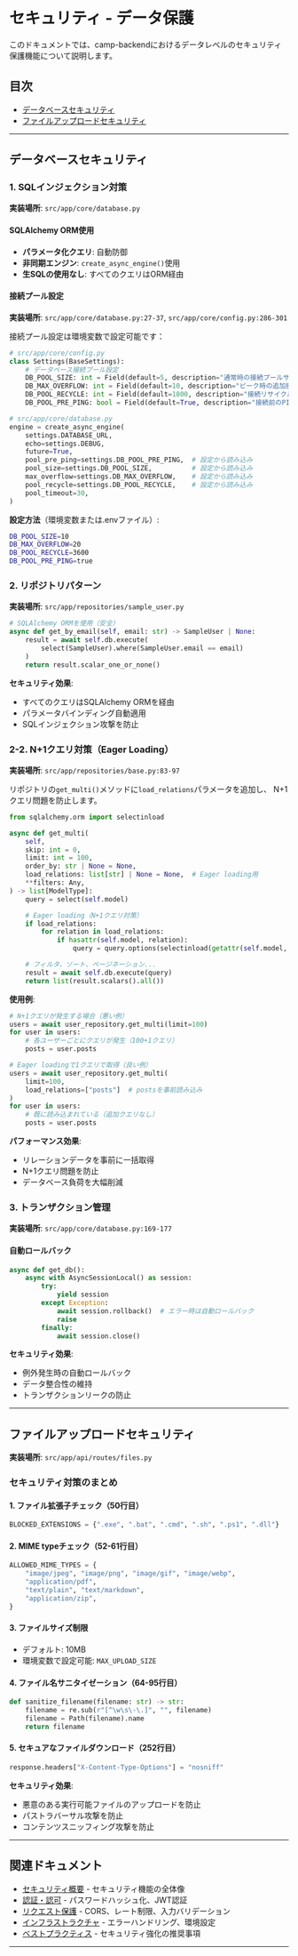 # セキュリティ - データ保護

このドキュメントでは、camp-backendにおけるデータレベルのセキュリティ保護機能について説明します。

## 目次

- [データベースセキュリティ](#データベースセキュリティ)
- [ファイルアップロードセキュリティ](#ファイルアップロードセキュリティ)

---

## データベースセキュリティ

### 1. SQLインジェクション対策

**実装場所**: `src/app/core/database.py`

#### SQLAlchemy ORM使用

- **パラメータ化クエリ**: 自動防御
- **非同期エンジン**: `create_async_engine()`使用
- **生SQLの使用なし**: すべてのクエリはORM経由

#### 接続プール設定

**実装場所**: `src/app/core/database.py:27-37`, `src/app/core/config.py:286-301`

接続プール設定は環境変数で設定可能です：

```python
# src/app/core/config.py
class Settings(BaseSettings):
    # データベース接続プール設定
    DB_POOL_SIZE: int = Field(default=5, description="通常時の接続プールサイズ")
    DB_MAX_OVERFLOW: int = Field(default=10, description="ピーク時の追加接続数")
    DB_POOL_RECYCLE: int = Field(default=1800, description="接続リサイクル時間（秒）")
    DB_POOL_PRE_PING: bool = Field(default=True, description="接続前のPINGチェック")
```

```python
# src/app/core/database.py
engine = create_async_engine(
    settings.DATABASE_URL,
    echo=settings.DEBUG,
    future=True,
    pool_pre_ping=settings.DB_POOL_PRE_PING,  # 設定から読み込み
    pool_size=settings.DB_POOL_SIZE,          # 設定から読み込み
    max_overflow=settings.DB_MAX_OVERFLOW,    # 設定から読み込み
    pool_recycle=settings.DB_POOL_RECYCLE,    # 設定から読み込み
    pool_timeout=30,
)
```

**設定方法**（環境変数または.envファイル）:

```bash
DB_POOL_SIZE=10
DB_MAX_OVERFLOW=20
DB_POOL_RECYCLE=3600
DB_POOL_PRE_PING=true
```

### 2. リポジトリパターン

**実装場所**: `src/app/repositories/sample_user.py`

```python
# SQLAlchemy ORMを使用（安全）
async def get_by_email(self, email: str) -> SampleUser | None:
    result = await self.db.execute(
        select(SampleUser).where(SampleUser.email == email)
    )
    return result.scalar_one_or_none()
```

**セキュリティ効果**:

- すべてのクエリはSQLAlchemy ORMを経由
- パラメータバインディング自動適用
- SQLインジェクション攻撃を防止

### 2-2. N+1クエリ対策（Eager Loading）

**実装場所**: `src/app/repositories/base.py:83-97`

リポジトリの`get_multi()`メソッドに`load_relations`パラメータを追加し、
N+1クエリ問題を防止します。

```python
from sqlalchemy.orm import selectinload

async def get_multi(
    self,
    skip: int = 0,
    limit: int = 100,
    order_by: str | None = None,
    load_relations: list[str] | None = None,  # Eager loading用
    **filters: Any,
) -> list[ModelType]:
    query = select(self.model)

    # Eager loading（N+1クエリ対策）
    if load_relations:
        for relation in load_relations:
            if hasattr(self.model, relation):
                query = query.options(selectinload(getattr(self.model, relation)))

    # フィルタ、ソート、ページネーション...
    result = await self.db.execute(query)
    return list(result.scalars().all())
```

**使用例**:

```python
# N+1クエリが発生する場合（悪い例）
users = await user_repository.get_multi(limit=100)
for user in users:
    # 各ユーザーごとにクエリが発生（100+1クエリ）
    posts = user.posts

# Eager loadingで1クエリで取得（良い例）
users = await user_repository.get_multi(
    limit=100,
    load_relations=["posts"]  # postsを事前読み込み
)
for user in users:
    # 既に読み込まれている（追加クエリなし）
    posts = user.posts
```

**パフォーマンス効果**:

- リレーションデータを事前に一括取得
- N+1クエリ問題を防止
- データベース負荷を大幅削減

### 3. トランザクション管理

**実装場所**: `src/app/core/database.py:169-177`

#### 自動ロールバック

```python
async def get_db():
    async with AsyncSessionLocal() as session:
        try:
            yield session
        except Exception:
            await session.rollback()  # エラー時は自動ロールバック
            raise
        finally:
            await session.close()
```

**セキュリティ効果**:

- 例外発生時の自動ロールバック
- データ整合性の維持
- トランザクションリークの防止

---

## ファイルアップロードセキュリティ

**実装場所**: `src/app/api/routes/files.py`

### セキュリティ対策のまとめ

#### 1. ファイル拡張子チェック（50行目）

```python
BLOCKED_EXTENSIONS = {".exe", ".bat", ".cmd", ".sh", ".ps1", ".dll"}
```

#### 2. MIME typeチェック（52-61行目）

```python
ALLOWED_MIME_TYPES = {
    "image/jpeg", "image/png", "image/gif", "image/webp",
    "application/pdf",
    "text/plain", "text/markdown",
    "application/zip",
}
```

#### 3. ファイルサイズ制限

- デフォルト: 10MB
- 環境変数で設定可能: `MAX_UPLOAD_SIZE`

#### 4. ファイル名サニタイゼーション（64-95行目）

```python
def sanitize_filename(filename: str) -> str:
    filename = re.sub(r"[^\w\s\-\.]", "", filename)
    filename = Path(filename).name
    return filename
```

#### 5. セキュアなファイルダウンロード（252行目）

```python
response.headers["X-Content-Type-Options"] = "nosniff"
```

**セキュリティ効果**:

- 悪意のある実行可能ファイルのアップロードを防止
- パストラバーサル攻撃を防止
- コンテンツスニッフィング攻撃を防止

---

## 関連ドキュメント

- [セキュリティ概要](./03-security.md) - セキュリティ機能の全体像
- [認証・認可](./03-security-authentication.md) - パスワードハッシュ化、JWT認証
- [リクエスト保護](./03-security-request-protection.md) - CORS、レート制限、入力バリデーション
- [インフラストラクチャ](./03-security-infrastructure.md) - エラーハンドリング、環境設定
- [ベストプラクティス](./03-security-best-practices.md) - セキュリティ強化の推奨事項

---
